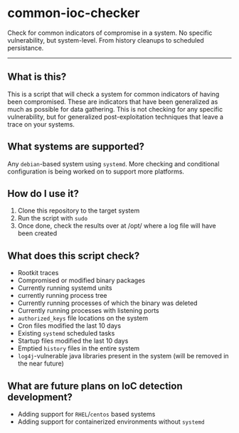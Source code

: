 # common-ioc-checker
Check for common indicators of compromise in a system. No specific vulnerability, but system-level. From history cleanups to scheduled persistance.

----

## What is this?
This is a script that will check a system for common indicators of having been compromised. These are indicators that have been generalized as much as possible for data gathering. This is not checking for any specific vulnerability, but for generalized post-exploitation techniques that leave a trace on your systems.

## What systems are supported?
Any `debian`-based system using `systemd`. More checking and conditional configuration is being worked on to support more platforms.

## How do I use it?
1. Clone this repository to the target system
2. Run the script with `sudo`
3. Once done, check the results over at /opt/ where a log file will have been created

## What does this script check?
- Rootkit traces
- Compromised or modified binary packages
- Currently running systemd units
- currently running process tree
- Currently running processes of which the binary was deleted
- Currently running processes with listening ports
- `authorized_keys` file locations on the system
- Cron files modified the last 10 days
- Existing `systemd` scheduled tasks
- Startup files modified the last 10 days
- Emptied `history` files in the entire system
- `log4j`-vulnerable java libraries present in the system (will be removed in the near future)

## What are future plans on IoC detection development?
- Adding support for `RHEL`/`centos` based systems
- Adding support for containerized environments without `systemd`
